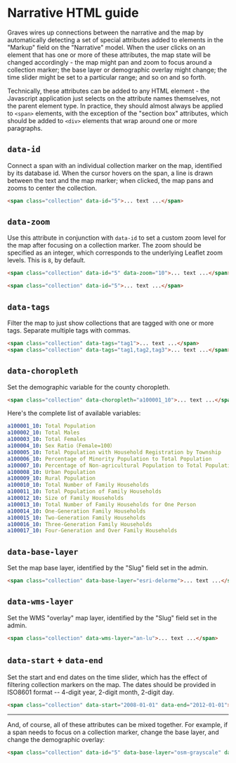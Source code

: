 
# Narrative HTML guide

Graves wires up connections between the narrative and the map by automatically detecting a set of special attributes added to elements in the "Markup" field on the "Narrative" model. When the user clicks on an element that has one or more of these attributes, the map state will be changed accordingly - the map might pan and zoom to focus around a collection marker; the base layer or demographic overlay might change; the time slider might be set to a particular range; and so on and so forth.

Technically, these attributes can be added to any HTML element - the Javascript application just selects on the attribute names themselves, not the parent element type. In practice, they should almost always be applied to `<span>` elements, with the exception of the "section box" attributes, which should be added to `<div>` elements that wrap around one or more paragraphs.

## `data-id`

Connect a span with an individual collection marker on the map, identified by its database id. When the cursor hovers on the span, a line is drawn between the text and the map marker; when clicked, the map pans and zooms to center the collection.

```html
<span class="collection" data-id="5">... text ...</span>
```

## `data-zoom`

Use this attribute in conjunction with `data-id` to set a custom zoom level for the map after focusing on a collection marker. The zoom should be specified as an integer, which corresponds to the underlying Leaflet zoom levels. This is `8`, by default.

```html
<span class="collection" data-id="5" data-zoom="10">... text ...</span>
```

```html
<span class="collection" data-id="5">... text ...</span>
```

## `data-tags`

Filter the map to just show collections that are tagged with one or more tags. Separate multiple tags with commas.

```html
<span class="collection" data-tags="tag1">... text ...</span>
<span class="collection" data-tags="tag1,tag2,tag3">... text ...</span>
```

## `data-choropleth`

Set the demographic variable for the county choropleth.

```html
<span class="collection" data-choropleth="a100001_10">... text ...</span>
```

Here's the complete list of available variables:

```yaml
a100001_10:	Total Population
a100002_10:	Total Males
a100003_10:	Total Females
a100004_10:	Sex Ratio（Female=100）
a100005_10:	Total Population with Household Registration by Township
a100006_10:	Percentage of Minority Population to Total Population
a100007_10:	Percentage of Non-agricultural Population to Total Population
a100008_10:	Urban Population
a100009_10:	Rural Population
a100010_10:	Total Number of Family Households
a100011_10:	Total Population of Family Households
a100012_10:	Size of Family Households
a100013_10:	Total Number of Family Households for One Person
a100014_10:	One-Generation Family Households
a100015_10:	Two-Generation Family Households
a100016_10:	Three-Generation Family Households
a100017_10:	Four-Generation and Over Family Households
```

## `data-base-layer`

Set the map base layer, identified by the "Slug" field set in the admin.

```html
<span class="collection" data-base-layer="esri-delorme">... text ...</span>
```

## `data-wms-layer`

Set the WMS "overlay" map layer, identified by the "Slug" field set in the admin.

```html
<span class="collection" data-wms-layer="an-lu">... text ...</span>
```

## `data-start` + `data-end`

Set the start and end dates on the time slider, which has the effect of filtering collection markers on the map. The dates should be provided in ISO8601 format -- 4-digit year, 2-digit month, 2-digit day.

```html
<span class="collection" data-start="2008-01-01" data-end="2012-01-01">... text ...</span>
```

---

And, of course, all of these attributes can be mixed together. For example, if a span needs to focus on a collection marker, change the base layer, and change the demographic overlay:

```html
<span class="collection" data-id="5" data-base-layer="osm-grayscale" data-choropleth="a100011_10">... text ...</span>
```
